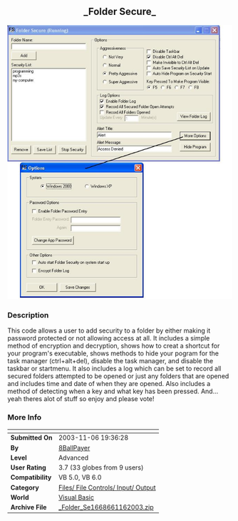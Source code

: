 ﻿<div align="center">

## \_Folder Secure\_

<img src="PIC20031162059193349.JPG">
</div>

### Description

This code allows a user to add security to a folder by either making it password protected or not allowing access at all. It includes a simple method of encryption and decryption, shows how to creat a shortcut for your program's executable, shows methods to hide your pogram for the task manager (ctrl+alt+del), disable the task manager, and disable the taskbar or startmenu. It also includes a log which can be set to record all secured folders attempted to be opened or just any folders that are opened and includes time and date of when they are opened. Also includes a method of detecting when a key and what key has been pressed. And... yeah theres alot of stuff so enjoy and please vote!
 
### More Info
 


<span>             |<span>
---                |---
**Submitted On**   |2003-11-06 19:36:28
**By**             |[8BallPayer](https://github.com/Planet-Source-Code/PSCIndex/blob/master/ByAuthor/8ballpayer.md)
**Level**          |Advanced
**User Rating**    |3.7 (33 globes from 9 users)
**Compatibility**  |VB 5\.0, VB 6\.0
**Category**       |[Files/ File Controls/ Input/ Output](https://github.com/Planet-Source-Code/PSCIndex/blob/master/ByCategory/files-file-controls-input-output__1-3.md)
**World**          |[Visual Basic](https://github.com/Planet-Source-Code/PSCIndex/blob/master/ByWorld/visual-basic.md)
**Archive File**   |[\_Folder\_Se1668661162003\.zip](https://github.com/Planet-Source-Code/8ballpayer-folder-secure__1-49712/archive/master.zip)








